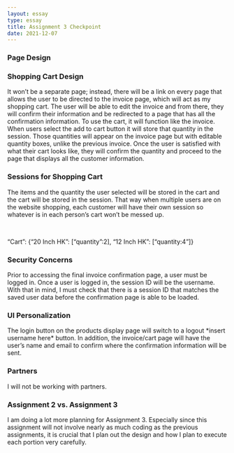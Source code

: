 ```yaml
---
layout: essay
type: essay
title: Assignment 3 Checkpoint
date: 2021-12-07
---
```


<h3>Page Design</h3>
<blockquote class="imgur-embed-pub" lang="en" data-id="a/jmIJfat" data-context="false" ><a href="//imgur.com/a/jmIJfat"></a></blockquote><script async src="//s.imgur.com/min/embed.js" charset="utf-8"></script>

<h3>Shopping Cart Design</h3>
<p>It won’t be a separate page; instead, there will be a link on every page that allows the user to be directed to the invoice page, which will act as my shopping cart. The user will be able to edit the invoice and from there, they will confirm their information and be redirected to a page that has all the confirmation information. To use the cart, it will function like the invoice. When users select the add to cart button it will store that quantity in the session. Those quantities will appear on the invoice page but with editable quantity boxes, unlike the previous invoice. Once the user is satisfied with what their cart looks like, they will confirm the quantity and proceed to the page that displays all the customer information. </p>

<h3>Sessions for Shopping Cart </h3>
<p>The items and the quantity the user selected will be stored in the cart and the cart will be stored in the session. That way when multiple users are on the website shopping, each customer will have their own session so whatever is in each person’s cart won’t be messed up. </p>
<br>

<p>“Cart”: {“20 Inch HK”: [“quantity”:2], “12 Inch HK”: [“quantity:4”]} </p>

<h3>Security Concerns</h3>
<p>Prior to accessing the final invoice confirmation page, a user must be logged in. Once a user is logged in, the session ID will be the username. With that in mind, I must check that there is a session ID that matches the saved user data before the confirmation page is able to be loaded.</p>

<h3>UI Personalization</h3>
<p>The login button on the products display page will switch to a logout *insert username here* button. In addition, the invoice/cart page will have the user’s name and email to confirm where the confirmation information will be sent.</p>

<h3>Partners</h3>
<p>I will not be working with partners.</p>

<h3>Assignment 2 vs. Assignment 3</h3>
<p>I am doing a lot more planning for Assignment 3. Especially since this assignment will not involve nearly as much coding as the previous assignments, it is crucial that I plan out the design and how I plan to execute each portion very carefully.</p>
